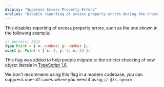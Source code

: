 ```yaml
---
display: "Suppress Excess Property Errors"
oneline: "Disable reporting of excess property errors during the creation of object literals."
---
```


This disables reporting of excess property errors, such as the one shown in the following example:

```ts 
// @errors: 2322
type Point = { x: number; y: number };
const p: Point = { x: 1, y: 3, m: 10 };
```

This flag was added to help people migrate to the stricter checking of new object literals in [TypeScript 1.6](/docs/handbook/release-notes/typescript-1-6.html#stricter-object-literal-assignment-checks).

We don't recommend using this flag in a modern codebase, you can suppress one-off cases where you need it using `// @ts-ignore`.
